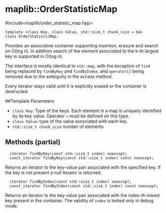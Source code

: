 # maplib::OrderStatisticMap
\#include<maplib/order_statistic_map.hpp>
```
template <class Key, class Value, std::size_t chunk_size = 64>
class OrderStatisticMap; 
```

Provides an associative container supporting insertion, erasure and search on O(log n). In addition
 search of the element associated to the k-th largest key is supported in O(log n).
 
 The interface is mostly identical to `std::map`, with the exception of `find` being replaced by 
 `findByKey` and `findByIndex`, and `operator[]` being removed due to the ambiguity in the access 
 method.
 
 Every iterator stays valid until it is explicitly erased or the container is destructed.

##Template Parameters

- `class Key`: Type of the keys. Each element in a map is uniquely identified by its key value.
Operator `<` must be defined on this type.
- `class Value`: type of the value associated with each key.
- `std::size_t chunk_size` number of elements    


## Methods (partial)
```
  iterator findByKey(const std::size_t index) noexcept;
  const_iterator findByKey(const std::size_t index) const noexcept;
```
Returns an iterator to the key-value pair associated with the specified key. 
If the key is not present a null iterator is returned.

```
  iterator findByIndex(const std::size_t index) noexcept;
  const_iterator findByIndex(const std::size_t index) const noexcept;
```
Returns an iterator to the key-value pair associated with the index-th lowest key present in the 
container. The validity of `index` is tested only in debug mode.
